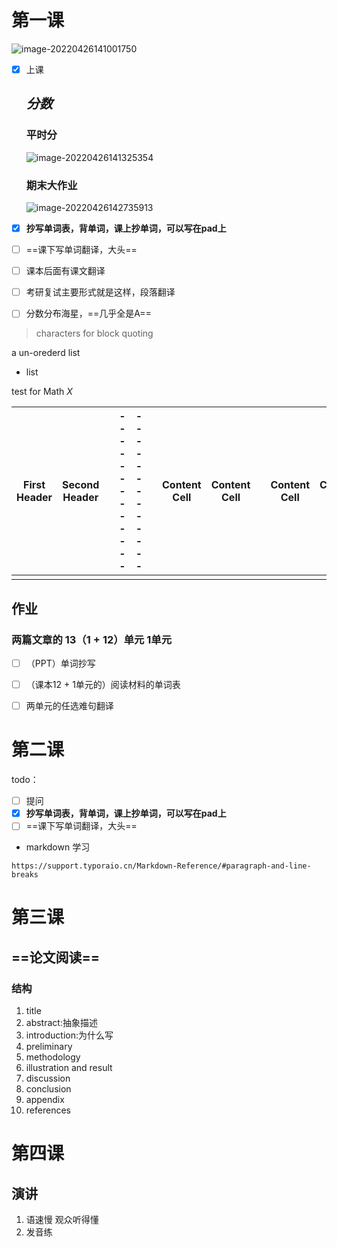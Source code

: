 # 第一课

![image-20220426141001750](C:\Users\myPC\AppData\Roaming\Typora\typora-user-images\image-20220426141001750.png)

- [x] 上课

  ## *分数*
  ### 平时分

  ![image-20220426141325354](C:\Users\myPC\AppData\Roaming\Typora\typora-user-images\image-20220426141325354.png)

  ### 期末大作业

  ![image-20220426142735913](专业外语.assets/image-20220426142735913.png)

- [x] **抄写单词表，背单词，课上抄单词，可以写在pad上**

- [ ] ==课下写单词翻译，大头== 
- [ ] 课本后面有课文翻译

- [ ] 考研复试主要形式就是这样，段落翻译

- [ ] 分数分布海星，==几乎全是A==

> characters for block quoting



a un-orederd list 

* list

 

test for Math $X$  

| First Header | Second Header |      | ------------- | ------------- |      | Content Cell | Content Cell |      | Content Cell | Content Cell |
| ------------ | ------------- | ---- | ------------- | ------------- | ---- | ------------ | ------------ | ---- | ------------ | ------------ |
|              |               |      |               |               |      |              |              |      |              |              |


## 作业
### 两篇文章的 13（$1+12$）单元 1单元

- [ ] （PPT）单词抄写
- [ ] （课本12 + 1单元的）阅读材料的单词表
- [ ] 两单元的任选难句翻译



# 第二课

todo：

- [ ] 提问
- [x] **抄写单词表，背单词，课上抄单词，可以写在pad上**
- [ ] ==课下写单词翻译，大头== 

- markdown 学习 

```http
https://support.typoraio.cn/Markdown-Reference/#paragraph-and-line-breaks
```

#  第三课

## ==论文阅读==

### 结构

1. title
2. abstract:抽象描述
3. introduction:为什么写
4. preliminary
5. methodology
6. illustration and result
7. discussion
8. conclusion
9. appendix
10. references



# 第四课

## 演讲

1. 语速慢 观众听得懂
2. 发音练
